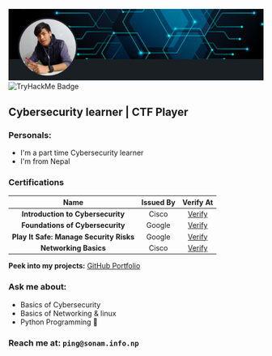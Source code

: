 ![image](image.png)
![TryHackMe Badge](https://tryhackme-badges.s3.amazonaws.com/CyberCena.png)



## Cybersecurity learner | CTF Player 

### **Personals:**
- I'm a part time Cybersecurity learner
- I'm from Nepal 


### **Certifications**

|                   Name                       |    Issued By     |                                                                                   Verify At                                                                                    |
| :-------------------------------------------------: | :--------------: | :----------------------------------------------------------------------------------------------------------------------------------------------------------------------------: |
| **Introduction to Cybersecurity**        |        Cisco |  [Verify](https://www.credly.com/badges/dd9f1062-d079-424f-bf69-248c61a0746a/public_url) |
| **Foundations of Cybersecurity**         |       Google |  [Verify](https://www.coursera.org/account/accomplishments/verify/CQMR5MHQSKKK)  |
|   **Play It Safe: Manage Security Risks**  |    Google |  [Verify](https://www.coursera.org/verify/4BS63BFBNSPU)  |
| **Networking Basics**                      |Cisco   | [Verify](https://www.credly.com/badges/7f42f3d5-5d39-4fc3-87e8-2c80aa0fbd78/public_url)     |                    



**Peek into my projects:** [GitHub Portfolio](https://github.com/cybercena)  


### **Ask me about:** 
- Basics of Cybersecurity
- Basics of Networking & linux
- Python Programming 🐍

### **Reach me at:** `ping@sonam.info.np`
